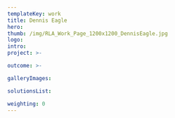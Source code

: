 ```yaml
---
templateKey: work
title: Dennis Eagle
hero: 
thumb: /img/RLA_Work_Page_1200x1200_DennisEagle.jpg
logo: 
intro: 
project: >-

outcome: >-

galleryImages:

solutionsList:

weighting: 0
---
```

